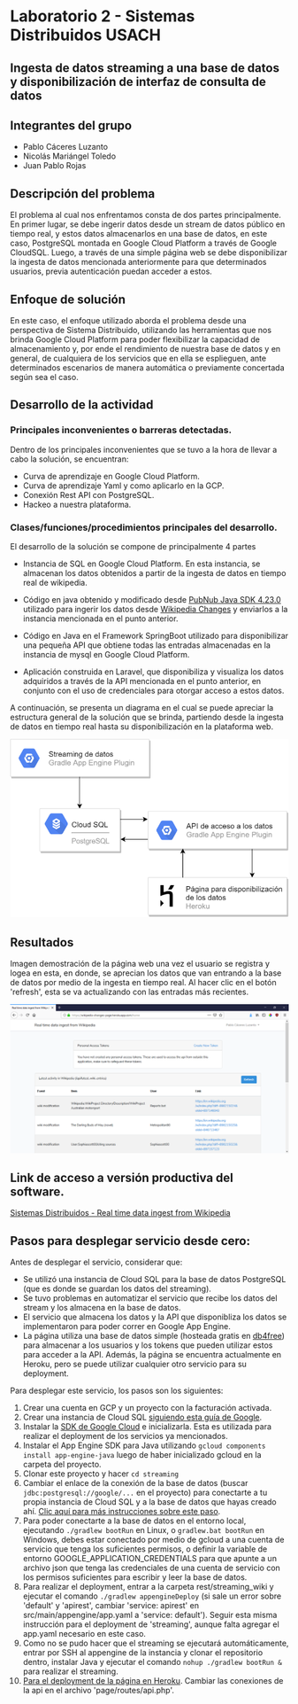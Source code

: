# Laboratorio 2 - Sistemas Distribuidos USACH

## Ingesta de datos streaming a una base de datos y disponibilización de interfaz de consulta de datos

## Integrantes del grupo

- Pablo Cáceres Luzanto
- Nicolás Mariángel Toledo
- Juan Pablo Rojas

## Descripción del problema

El problema al cual nos enfrentamos consta de dos partes principalmente. En primer lugar, se debe ingerir datos desde un stream de datos público en tiempo real, y estos datos almacenarlos en una base de datos, en este caso, PostgreSQL montada en Google Cloud Platform a través de Google CloudSQL. Luego, a través de una simple página web se debe disponibilizar la ingesta de datos mencionada anteriormente para que determinados usuarios, previa autenticación puedan acceder a estos. 

## Enfoque de solución

En este caso, el enfoque utilizado aborda el problema desde una perspectiva de Sistema Distribuido, utilizando las herramientas que nos brinda Google Cloud Platform para poder flexibilizar la capacidad de almacenamiento y, por ende el rendimiento de nuestra base de datos y en general, de cualquiera de los servicios que en ella se esplieguen, ante determinados escenarios de manera automática o previamente concertada según sea el caso.


## Desarrollo de la actividad

### Principales inconvenientes o barreras detectadas.

Dentro de los principales inconvenientes que se tuvo a la hora de llevar a cabo la solución, se encuentran:

- Curva de aprendizaje en Google Cloud Platform.
- Curva de aprendizaje Yaml y como aplicarlo en la GCP.
- Conexión Rest API con PostgreSQL.
- Hackeo a nuestra plataforma.

### Clases/funciones/procedimientos principales del desarrollo.

El desarrollo de la solución se compone de principalmente 4 partes

- Instancia de SQL en Google Cloud Platform. En esta instancia, se almacenan los datos obtenidos a partir de la ingesta de datos en tiempo real de wikipedia.

- Código en java obtenido y modificado desde [PubNub Java SDK 4.23.0](https://www.pubnub.com/docs/java-se-java/pubnub-java-sdk) utilizado para ingerir los datos desde [Wikipedia Changes](https://www.pubnub.com/developers/realtime-data-streams/wikipedia-changes) y enviarlos a la instancia mencionada en el punto anterior.


- Código en Java en el Framework SpringBoot utilizado para disponibilizar una pequeña API que obtiene todas las entradas almacenadas en la instancia de mysql en Google Cloud Platform.

- Aplicación construida en Laravel, que disponibiliza y visualiza los datos adquiridos a través de la API mencionada en el punto anterior, en conjunto con el uso de credenciales para otorgar acceso a estos datos.

A continuación, se presenta un diagrama en el cual se puede apreciar la estructura general de la solución que se brinda, partiendo desde la ingesta de datos en tiempo real hasta su disponibilización en la plataforma web.

![Screenshot](diagrama.png)

## Resultados

Imagen demostración de la página web una vez el usuario se registra y logea en esta, en donde, se aprecian los datos que van entrando a la base de datos por medio de la ingesta en tiempo real. Al hacer clic en el botón 'refresh', esta se va actualizando con las entradas más recientes.

![Screenshot](demo1.png)


## Link de acceso a versión productiva del software.
[Sistemas Distribuidos - Real time data ingest from Wikipedia](https://wikipedia-changes-page.herokuapp.com/)

##  Pasos para desplegar servicio desde cero:
Antes de desplegar el servicio, considerar que:

* Se utilizó una instancia de Cloud SQL para la base de datos PostgreSQL (que es donde se guardan los datos del streaming).
* Se tuvo problemas en automatizar el servicio que recibe los datos del stream y los almacena en la base de datos.
* El servicio que almacena los datos y la API que disponibliza los datos se implementaron para poder correr en Google App Engine.
* La página utiliza una base de datos simple (hosteada gratis en [db4free](https://db4free.net)) para almacenar a los usuarios y los tokens que pueden utilizar estos para acceder a la API. Además, la página se encuentra actualmente en Heroku, pero se puede utilizar cualquier otro servicio para su deployment.

Para desplegar este servicio, los pasos son los siguientes:

1. Crear una cuenta en GCP y un proyecto con la facturación activada.
2. Crear una instancia de Cloud SQL [siguiendo esta guía de Google](https://cloud.google.com/sql/docs/postgres/quickstart).
3. Instalar la [SDK de Google Cloud](https://cloud.google.com/sdk/docs/) e inicializarla. Esta es utilizada para realizar el deployment de los servicios ya mencionados.
4. Instalar el App Engine SDK para Java utilizando `gcloud components install app-engine-java` luego de haber inicializado gcloud en la carpeta del proyecto.
5. Clonar este proyecto y hacer `cd streaming`
6. Cambiar el enlace de la conexión de la base de datos (buscar `jdbc:postgresql://google/...` en el proyecto) para conectarte a tu propia instancia de Cloud SQL y a la base de datos que hayas creado ahí. [Clic aquí para más instrucciones sobre este paso](https://github.com/GoogleCloudPlatform/cloud-sql-jdbc-socket-factory).
7. Para poder conectarte a la base de datos en el entorno local, ejecutando `./gradlew bootRun` en Linux, o `gradlew.bat bootRun` en Windows, debes estar conectado por medio de gcloud a una cuenta de servicio que tenga los suficientes permisos, o definir la variable de entorno GOOGLE_APPLICATION_CREDENTIALS para que apunte a un archivo json que tenga las credenciales de una cuenta de servicio con los permisos suficientes para escribir y leer la base de datos.
8. Para realizar el deployment, entrar a la carpeta rest/streaming_wiki y ejecutar el comando `./gradlew appengineDeploy` (si sale un error sobre 'default' y 'apirest', cambiar 'service: apirest' en src/main/appengine/app.yaml a 'service: default'). Seguir esta misma instrucción para el deployment de 'streaming', aunque falta agregar el app.yaml necesario en este caso. 
9. Como no se pudo hacer que el streaming se ejecutará automáticamente, entrar por SSH al appengine de la instancia y clonar el repositorio dentro, instalar Java y ejecutar el comando `nohup ./gradlew bootRun &` para realizar el streaming.
10. [Para el deployment de la página en Heroku](https://devcenter.heroku.com/articles/getting-started-with-laravel). Cambiar las conexiones de la api en el archivo 'page/routes/api.php'.
